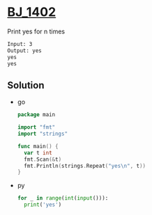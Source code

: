 # [BJ_1402](https://acmicpc.net/problem/1402)

Print yes for n times

```txt
Input: 3
Output: yes
yes
yes
```

## Solution

* go

  ```go
  package main

  import "fmt"
  import "strings"

  func main() {
    var t int
    fmt.Scan(&t)
    fmt.Println(strings.Repeat("yes\n", t))
  }
  ```

* py

  ```py
  for _ in range(int(input())):
    print('yes')
  ```

